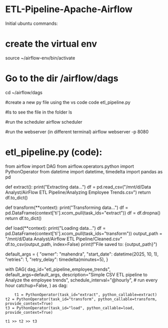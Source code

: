 # ETL-Pipeline-Apache-Airflow

Initial ubuntu commands:

# create the virtual env
source ~/airflow-env/bin/activate

# Go to the dir /airflow/dags
cd ~/airflow/dags

#create a new py file using the vs code
code etl_pipeline.py

#ls to see the file in the folder
ls

#run the scheduler
airflow scheduler

#run the webserver (in different terminal)
airflow webserver -p 8080


# etl_pipeline.py (code):
from airflow import DAG
from airflow.operators.python import PythonOperator
from datetime import datetime, timedelta
import pandas as pd

def extract():
    print("Extracting data...")
    df = pd.read_csv("/mnt/d/Data Analyst/AirFlow ETL Pipeline/Analyzing Employee Trends.csv")
    return df.to_dict()

def transform(**context):
    print("Transforming data...")
    df = pd.DataFrame(context['ti'].xcom_pull(task_ids="extract"))
    df = df.dropna()
    return df.to_dict()

def load(**context):
    print("Loading data...")
    df = pd.DataFrame(context['ti'].xcom_pull(task_ids="transform"))
    output_path = "/mnt/d/Data Analyst/Airflow ETL Pipeline/Cleaned.csv"
    df.to_csv(output_path, index=False)
    print(f"File saved to: {output_path}")

default_args = {
    "owner": "mahendra",
    "start_date": datetime(2025, 10, 1),
    "retries": 1,
    "retry_delay": timedelta(minutes=5),
}

with DAG(
    dag_id="etl_pipeline_employee_trends",
    default_args=default_args,
    description="Simple CSV ETL pipeline to Analyze the employee trends",
    schedule_interval="@hourly",   # run every hour
    catchup=False,
) as dag:

		t1 = PythonOperator(task_id="extract", python_callable=extract)
    t2 = PythonOperator(task_id="transform", python_callable=transform, provide_context=True)
    t3 = PythonOperator(task_id="load", python_callable=load, provide_context=True)

    t1 >> t2 >> t3


